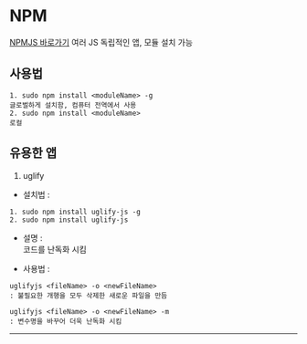 # NPM
[NPMJS 바로가기](https://www.npmjs.com)
여러 JS 독립적인 앱, 모듈 설치 가능
## 사용법
```
1. sudo npm install <moduleName> -g  
글로벌하게 설치함, 컴퓨터 전역에서 사용  
2. sudo npm install <moduleName>  
로컬  
```
## 유용한 앱
1. uglify
- 설치법 :  
```
1. sudo npm install uglify-js -g  
2. sudo npm install uglify-js  
```
- 설명 :  
코드를 난독화 시킴  

- 사용법 :  
```
uglifyjs <fileName> -o <newFileName>  
: 불필요한 개행을 모두 삭제한 새로운 파일을 만듬  

uglifyjs <fileName> -o <newFileName> -m  
: 변수명을 바꾸어 더욱 난독화 시킴  
```
-----------------------------------------------------
